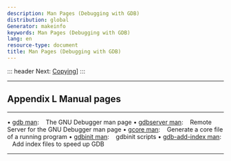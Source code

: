 ```yaml
---
description: Man Pages (Debugging with GDB)
distribution: global
Generator: makeinfo
keywords: Man Pages (Debugging with GDB)
lang: en
resource-type: document
title: Man Pages (Debugging with GDB)
---
```

::: header
Next: [Copying](Copying.html#Copying)]
:::

---

## Appendix L Manual pages

---

• [gdb man](gdb-man.html#gdb-man):                                                      The GNU Debugger man page
• [gdbserver man](gdbserver-man.html#gdbserver-man):                                    Remote Server for the GNU Debugger man page
• [gcore man](gcore-man.html#gcore-man):                                                Generate a core file of a running program
• [gdbinit man](gdbinit-man.html#gdbinit-man):                                          gdbinit scripts
• [gdb-add-index man](gdb_002dadd_002dindex-man.html#gdb_002dadd_002dindex-man):        Add index files to speed up GDB

---
